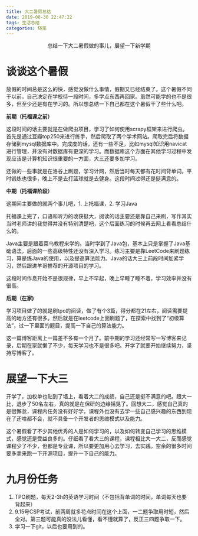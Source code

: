 ```yaml
---
title: 大二暑假总结
date: 2019-08-30 22:47:22
tags: 生活总结
categories: 随笔
---
```


<center>总结一下大二暑假做的事儿，展望一下新学期</center>

<!--more-->

# 谈谈这个暑假

放假的时间总是这么的快，感觉没做什么事情，假期又已经结束了。这个暑假不同于以前，自己决定在学校待一段时间，多学点东西再回家。虽然可能学的也不是很多，但至少还是有在学习的。所以想总结一下自己都在这个暑假干了些什么吧。

**前期（托福课之前）**

这段时间的话主要就是在做爬虫项目，学习了如何使用scrapy框架来进行爬虫。首先是通过豆瓣top250来进行练手，然后爬取了两个学术网站。爬取完后将数据存储到mysql数据库中。完成度的话，还有一些不足，比如mysql知识用navicat进行管理，并没有对数据库有更深的学习。而数据库这个方面在其他学习过程中发现应该是计算机知识很重要的一方面，大三还要多加学习。

还做的一些事就是在洛谷上刷题，学习计网，然后当时每天都有花时间背单词。平时锻炼也很多，晚上不是去打篮球就是去健身。这段时间过得还是挺满意的。

**中期（托福课阶段）**

这期间主要做的就两个事儿吧，1. 上托福课，2. 学习Java

托福课上完了，口语和听力的收获挺大，阅读的话主要还是靠自己来刷，写作其实当时老师讲的我觉得并没有特别清楚吧，这个后面练习的时候再去网上看看总结什么的。

Java主要是跟着菜鸟教程来学的。当时学到了Java包，基本上只是掌握了Java基础语法，后面的一些高级特性还没有深入学习。练习主要是靠LeetCode来刷题练习，算是练Java的使用，以及提高算法能力。Java的话大三上前段时间加紧学习，然后跟进羊哥推荐的开源项目的学习。

这段时间作息开始不是很规律，早上不早起，晚上早睡了睡不着，学习效率并没有很高。

**后期（在家)**

学习项目做了的就是刷tpo的阅读，做了有个3篇，得分都在21左右，阅读需要提高的地方还有很多。然后就是在leetcode上面刷题了，在探索中找到了“初级算法”，过一下里面的题目，提高一下自己的算法能力。

这一篇博客距离上一篇差不多有一个月了。前中期的学习还经常写一写博客来记录，后期在家就懒了不少，每天学习也不是很多吧。开学了就要开始继续努力，坚持写博客了。



# 展望一下大三

开学了，加权单也贴到了墙上，看着大二的成绩，自己还是挺不满意的吧。跟大一比，退步了50名左右，真的就是在保研的边缘摇晃了。回想大二，感觉自己真的是很懈怠，课程内任务没有好好学，课程外也没有去学一些自己感兴趣的东西到现在了还啥都不会，就不具备一个开发者的思维模式以及能力。

这个暑假看了不少其他优秀的人是如何学习的，以及如何转变自己学习的思维模式，感觉还是受益良多的。仔细看了看大三的课程，课程相比大一大二，反而感觉课程少了不少，但都是专业课，所以要更加用心去学习，去实践。空余的很多时间要多拿来跑一下开源项目，提升一下自己的能力。



# 九月份任务

1. TPO刷题，每天2-3h的英语学习时间（不包括背单词的时间，单词每天也要背起来）
2. 9.15号CSP考试，前两周就多花点时间在这个上面，一二题争取用时短，然后全对。第三题可能真的没法儿看懂，看不懂就算了，反正三四题争取一下。
3. 学习一下git，以后也要用到的。